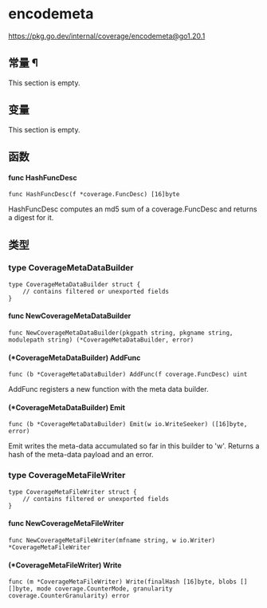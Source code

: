 # encodemeta

https://pkg.go.dev/internal/coverage/encodemeta@go1.20.1







  




## 常量 ¶

This section is empty.

## 变量

This section is empty.

## 函数

#### func HashFuncDesc 

```
func HashFuncDesc(f *coverage.FuncDesc) [16]byte
```

HashFuncDesc computes an md5 sum of a coverage.FuncDesc and returns a digest for it.

## 类型

### type CoverageMetaDataBuilder 

```
type CoverageMetaDataBuilder struct {
	// contains filtered or unexported fields
}
```

#### func NewCoverageMetaDataBuilder 

```
func NewCoverageMetaDataBuilder(pkgpath string, pkgname string, modulepath string) (*CoverageMetaDataBuilder, error)
```

#### (*CoverageMetaDataBuilder) AddFunc 

```
func (b *CoverageMetaDataBuilder) AddFunc(f coverage.FuncDesc) uint
```

AddFunc registers a new function with the meta data builder.

#### (*CoverageMetaDataBuilder) Emit 

```
func (b *CoverageMetaDataBuilder) Emit(w io.WriteSeeker) ([16]byte, error)
```

Emit writes the meta-data accumulated so far in this builder to 'w'. Returns a hash of the meta-data payload and an error.

### type CoverageMetaFileWriter 

```
type CoverageMetaFileWriter struct {
	// contains filtered or unexported fields
}
```

#### func NewCoverageMetaFileWriter 

```
func NewCoverageMetaFileWriter(mfname string, w io.Writer) *CoverageMetaFileWriter
```

#### (*CoverageMetaFileWriter) Write 

```
func (m *CoverageMetaFileWriter) Write(finalHash [16]byte, blobs [][]byte, mode coverage.CounterMode, granularity coverage.CounterGranularity) error
```